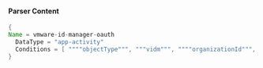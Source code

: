 #### Parser Content
```Java
{
Name = vmware-id-manager-oauth
  DataType = "app-activity"
  Conditions = [ """"objectType""", """vidm""", """"organizationId""", """\"OAUTH2\""""]
}
```